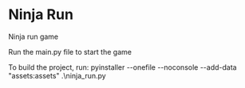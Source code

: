 # Ninja Run
 Ninja run game

Run the main.py file to start the game

To build the project, run: pyinstaller --onefile --noconsole --add-data "assets:assets" .\ninja_run.py

